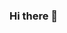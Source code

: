 ### Hi there 👋




<!--
**hhkhan99/hhkhan99** is a ✨ _special_ ✨ repository because its `README.md` (this file) appears on your GitHub profile.

Here are some ideas to get you started:
- 📞 Contact me : hxk180036@utdallas.edu
https://www.linkedin.com/in/hammad-hyder-khan-880074166/

- 🔭 I’m currently working on building my Web development skillset!!
- 🌱 I’m currently learning javascript, react.js, full-stack web development
- 😄 Pronouns: he/him
- ⚡ Fun fact: I love spicy food!
-->
